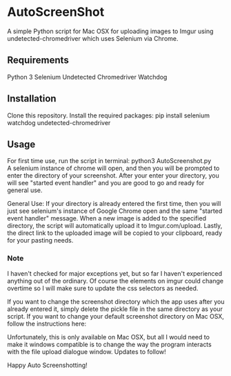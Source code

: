 # AutoScreenShot
A simple Python script for Mac OSX for uploading images to Imgur using undetected-chromedriver which uses Selenium via Chrome.

## Requirements
Python 3 
Selenium
Undetected Chromedriver
Watchdog

## Installation
Clone this repository.
Install the required packages: 
pip install selenium watchdog undetected-chromedriver

## Usage
For first time use, run the script in terminal: python3 AutoScreenshot.py  
A selenium instance of chrome will open, and then you will be prompted to enter the directory of your screenshot. 
After your enter your directory, you will see "started event handler" and you are good to go and ready for general use.  

General Use:
If your directory is already entered the first time, then you will just see selenium's instance of Google Chrome open and the same "started event handler" message. 
When a new image is added to the specified directory, the script will automatically upload it to Imgur.com/upload. 
Lastly, the direct link to the uploaded image will be copied to your clipboard, ready for your pasting needs.  

### Note
I haven't checked for major exceptions yet, but so far I haven't experienced anything out of the ordinary. Of course the elements on imgur could change overtime so I will make sure to update the css selectors as needed.

If you want to change the screenshot directory which the app uses after you already entered it, simply delete the pickle file in the same directory as your script.
If you want to change your default screenshot directory on Mac OSX, follow the instructions here:

Unfortunately, this is only available on Mac OSX, but all I would need to make it windows compatible is to change the way the program interacts with the file upload dialogue window. Updates to follow!

Happy Auto Screenshotting!
